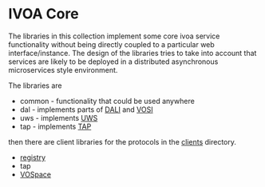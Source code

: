 IVOA Core
=========

The libraries in this collection implement some core ivoa service functionality without being directly coupled to a particular web interface/instance. The design of the libraries tries to take into account that services are likely to be deployed in a distributed asynchronous microservices style environment.



The libraries are

* common - functionality that could be used anywhere
* dal - implements parts of [DALI](https://www.ivoa.net/documents/DALI/) and [VOSI](https://www.ivoa.net/documents/VOSI/)
* uws - implements [UWS](https://www.ivoa.net/documents/UWS/)
* tap - implements [TAP](https://www.ivoa.net/documents/TAP/)

then there are client libraries for the protocols in the [clients](clients) directory.

* [registry](https://www.ivoa.net/documents/RegistryInterface/)
* tap
* [VOSpace](https://www.ivoa.net/documents/VOSpace/)


